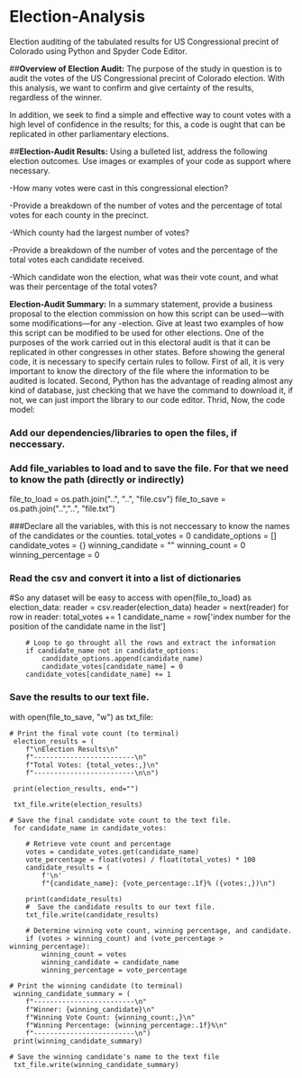 # Election-Analysis
Election auditing of the tabulated results for US Congressional precint of Colorado using Python and Spyder Code Editor.


##**Overview of Election Audit:** 
The purpose of the study in question is to audit the votes of the US Congressional precint of Colorado election. With this analysis, we want to confirm and give certainty of the results, regardless of the winner.

In addition, we seek to find a simple and effective way to count votes with a high level of confidence in the results; for this, a code is ought that can be replicated in other parliamentary elections.

##**Election-Audit Results:**
Using a bulleted list, address the following election outcomes. Use images or examples of your code as support where necessary.

-How many votes were cast in this congressional election?

-Provide a breakdown of the number of votes and the percentage of total votes for each county in the precinct.

-Which county had the largest number of votes?

-Provide a breakdown of the number of votes and the percentage of the total votes each candidate received.

-Which candidate won the election, what was their vote count, and what was their percentage of the total votes?

**Election-Audit Summary:**
In a summary statement, provide a business proposal to the election commission on how this script can be used—with some modifications—for any -election. Give at least two examples of how this script can be modified to be used for other elections.
One of the purposes of the work carried out in this electoral audit is that it can be replicated in other congresses in other states. Before showing the general code, it is necessary to specify certain rules to follow. First of all, it is very important to know the directory of the file where the information to be audited is located. Second, Python has the advantage of reading almost any kind of database, just checking that we have the command to download it, if not, we can just import the library to our code editor. Thrid, 
Now, the code model:
### Add our dependencies/libraries to open the files, if neccessary.
### Add file_variables to load and to save the file. For that we need to know the path (directly or indirectly)
file_to_load = os.path.join("..", "..", "file.csv")
file_to_save = os.path.join("..","..", "file.txt")

###Declare all the variables, with this is not neccessary to know the names of the candidates or the counties.
total_votes = 0
candidate_options = []
candidate_votes = {}
winning_candidate = ""
winning_count = 0
winning_percentage = 0


### Read the csv and convert it into a list of dictionaries
#So any dataset will be easy to access
with open(file_to_load) as election_data:
     reader = csv.reader(election_data)
     header = next(reader)
     for row in reader:
        total_votes += 1
        candidate_name = row['index number for the position of the candidate name in the list']

        # Loop to go throught all the rows and extract the information
        if candidate_name not in candidate_options:
            candidate_options.append(candidate_name)
            candidate_votes[candidate_name] = 0
        candidate_votes[candidate_name] += 1

### Save the results to our text file.
with open(file_to_save, "w") as txt_file:

    # Print the final vote count (to terminal)
     election_results = (
        f"\nElection Results\n"
        f"-------------------------\n"
        f"Total Votes: {total_votes:,}\n"
        f"-------------------------\n\n")
    
     print(election_results, end="")

     txt_file.write(election_results)

    # Save the final candidate vote count to the text file.
     for candidate_name in candidate_votes:

        # Retrieve vote count and percentage
        votes = candidate_votes.get(candidate_name)
        vote_percentage = float(votes) / float(total_votes) * 100
        candidate_results = (
            f'\n'
            f"{candidate_name}: {vote_percentage:.1f}% ({votes:,})\n")

        print(candidate_results)
        #  Save the candidate results to our text file.
        txt_file.write(candidate_results)

        # Determine winning vote count, winning percentage, and candidate.
        if (votes > winning_count) and (vote_percentage > winning_percentage):
            winning_count = votes
            winning_candidate = candidate_name
            winning_percentage = vote_percentage

    # Print the winning candidate (to terminal)
     winning_candidate_summary = (
        f"-------------------------\n"
        f"Winner: {winning_candidate}\n"
        f"Winning Vote Count: {winning_count:,}\n"
        f"Winning Percentage: {winning_percentage:.1f}%\n"
        f"-------------------------\n")
     print(winning_candidate_summary)

    # Save the winning candidate's name to the text file
     txt_file.write(winning_candidate_summary)

